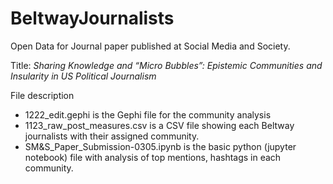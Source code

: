# BeltwayJournalists
Open Data for Journal paper published at Social Media and Society. 

Title: <em> Sharing Knowledge and “Micro Bubbles”:  Epistemic Communities and Insularity in US Political Journalism </em>

File description
- 1222_edit.gephi is the Gephi file for the community analysis
- 1123_raw_post_measures.csv is a CSV file showing each Beltway journalists with their assigned community.
- SM&S_Paper_Submission-0305.ipynb is the basic python (jupyter notebook) file with analysis of top mentions, hashtags in each community.

